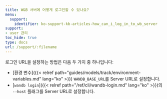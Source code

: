 ```yaml
---
title: W&B 서버에 어떻게 로그인할 수 있나요?
menu:
  support:
    identifier: ko-support-kb-articles-how_can_i_log_in_to_wb_server
support:
- user 관리
toc_hide: true
type: docs
url: /support/:filename
---
```


로그인 URL을 설정하는 방법은 다음 두 가지 중 하나입니다:

- [환경 변수]({{< relref path="guides/models/track/environment-variables.md" lang="ko" >}}) `WANDB_BASE_URL`를 Server URL로 설정합니다.
- [`wandb login`]({{< relref path="/ref/cli/wandb-login.md" lang="ko" >}})의 `--host` 플래그를 Server URL로 설정합니다.